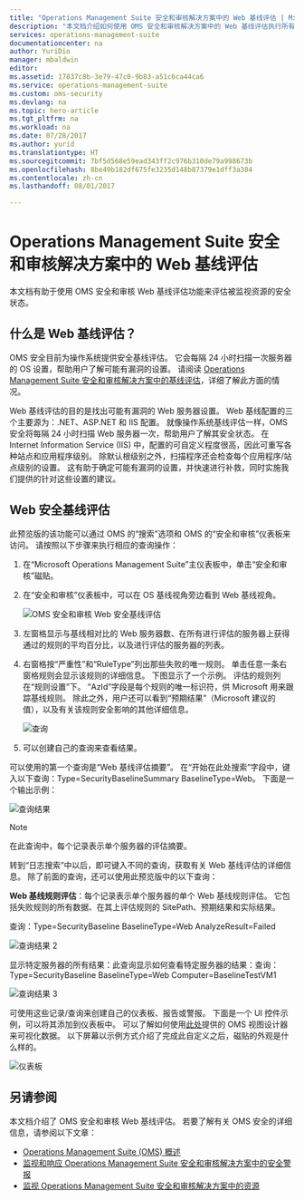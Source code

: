 ```yaml
---
title: "Operations Management Suite 安全和审核解决方案中的 Web 基线评估 | Microsoft Docs"
description: "本文档介绍如何使用 OMS 安全和审核解决方案中的 Web 基线评估执行所有被监视 Web 服务器的基线评估，以确保符合性和安全性。"
services: operations-management-suite
documentationcenter: na
author: YuriDio
manager: mbaldwin
editor: 
ms.assetid: 17837c8b-3e79-47c0-9b83-a51c6ca44ca6
ms.service: operations-management-suite
ms.custom: oms-security
ms.devlang: na
ms.topic: hero-article
ms.tgt_pltfrm: na
ms.workload: na
ms.date: 07/28/2017
ms.author: yurid
ms.translationtype: HT
ms.sourcegitcommit: 7bf5d568e59ead343ff2c976b310de79a998673b
ms.openlocfilehash: 8be49b182df675fe3235d148b87379e1dff3a384
ms.contentlocale: zh-cn
ms.lasthandoff: 08/01/2017

---
```

# <a name="web-baseline-assessment-in-operations-management-suite-security-and-audit-solution"></a>Operations Management Suite 安全和审核解决方案中的 Web 基线评估
本文档有助于使用 OMS 安全和审核 Web 基线评估功能来评估被监视资源的安全状态。

## <a name="what-is-web-baseline-assessment"></a>什么是 Web 基线评估？
OMS 安全目前为操作系统提供安全基线评估。 它会每隔 24 小时扫描一次服务器的 OS 设置，帮助用户了解可能有漏洞的设置。 请阅读 [Operations Management Suite 安全和审核解决方案中的基线评估](https://docs.microsoft.com/azure/operations-management-suite/oms-security-baseline)，详细了解此方面的情况。

Web 基线评估的目的是找出可能有漏洞的 Web 服务器设置。 Web 基线配置的三个主要源为：.NET、ASP.NET 和 IIS 配置。  就像操作系统基线评估一样，OMS 安全将每隔 24 小时扫描 Web 服务器一次，帮助用户了解其安全状态。  在 Internet Information Service (IIS) 中，配置的可自定义程度很高，因此可重写各种站点和应用程序级别。 除默认根级别之外，扫描程序还会检查每个应用程序/站点级别的设置。 这有助于确定可能有漏洞的设置，并快速进行补救，同时实施我们提供的针对这些设置的建议。


## <a name="web-security-baseline-assessment"></a>Web 安全基线评估

此预览版的该功能可以通过 OMS 的“搜索”选项和 OMS 的“安全和审核”仪表板来访问。 请按照以下步骤来执行相应的查询操作：

1. 在“Microsoft Operations Management Suite”主仪表板中，单击“安全和审核”磁贴。
2. 在“安全和审核”仪表板中，可以在 OS 基线视角旁边看到 Web 基线视角。
   
    ![OMS 安全和审核 Web 安全基线评估](./media/oms-security-web-baseline/oms-security-web-baseline-fig5.png)

3. 左窗格显示与基线相对比的 Web 服务器数、在所有进行评估的服务器上获得通过的规则的平均百分比，以及进行评估的服务器的列表。
4. 右窗格按“严重性”和“RuleType”列出那些失败的唯一规则。 单击任意一条右窗格规则会显示该规则的详细信息。 下图显示了一个示例。 评估的规则列在“规则设置”下。 “AzId”字段是每个规则的唯一标识符，供 Microsoft 用来跟踪基线规则。 除此之外，用户还可以看到“预期结果”（Microsoft 建议的值），以及有关该规则安全影响的其他详细信息。
    
    ![查询](./media/oms-security-web-baseline/oms-security-web-baseline-fig6.png)

5. 可以创建自己的查询来查看结果。 

可以使用的第一个查询是“Web 基线评估摘要”。 在“开始在此处搜索”字段中，键入以下查询：Type=SecurityBaselineSummary BaselineType=Web。 下面是一个输出示例：

![查询结果](./media/oms-security-web-baseline/oms-security-web-baseline-fig7.png)

>[!NOTE] 
>在此查询中，每个记录表示单个服务器的评估摘要。

转到“日志搜索”中以后，即可键入不同的查询，获取有关 Web 基线评估的详细信息。 除了前面的查询，还可以使用此预览版中的以下查询：

**Web 基线规则评估**：每个记录表示单个服务器的单个 Web 基线规则评估。 它包括失败规则的所有数据、在其上评估规则的 SitePath、预期结果和实际结果。

查询：Type=SecurityBaseline BaselineType=Web AnalyzeResult=Failed

![查询结果 2](./media/oms-security-web-baseline/oms-security-web-baseline-fig8.png)

显示特定服务器的所有结果：此查询显示如何查看特定服务器的结果：查询：Type=SecurityBaseline BaselineType=Web Computer=BaselineTestVM1

![查询结果 3](./media/oms-security-web-baseline/oms-security-web-baseline-fig3.png)

可使用这些记录/查询来创建自己的仪表板、报告或警报。 下面是一个 UI 控件示例，可以将其添加到仪表板中。 可以了解如何使用[此处](https://blogs.technet.microsoft.com/msoms/2016/06/30/oms-view-designer-visualize-your-data-your-way/)提供的 OMS 视图设计器来可视化数据。 以下屏幕以示例方式介绍了完成此自定义之后，磁贴的外观是什么样的。

![仪表板](./media/oms-security-web-baseline/oms-security-web-baseline-fig4.png)

## <a name="see-also"></a>另请参阅
本文档介绍了 OMS 安全和审核 Web 基线评估。 若要了解有关 OMS 安全的详细信息，请参阅以下文章：

* [Operations Management Suite (OMS) 概述](operations-management-suite-overview.md)
* [监视和响应 Operations Management Suite 安全和审核解决方案中的安全警报](oms-security-responding-alerts.md)
* [监视 Operations Management Suite 安全和审核解决方案中的资源](oms-security-monitoring-resources.md)


